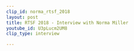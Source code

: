 ```yaml
---
clip_id: norma_rtsf_2018
layout: post
title: RTSF 2018 - Interview with Norma Miller
youtube_id: U3pLucm2UM8
clip_type: interview

---
```


